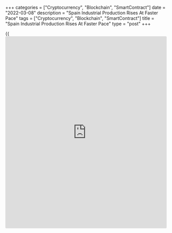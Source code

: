 +++
categories = ["Cryptocurrency", "Blockchain", "SmartContract"]
date = "2022-03-08"
description = "Spain Industrial Production Rises At Faster Pace"
tags = ["Cryptocurrency", "Blockchain", "SmartContract"]
title = "Spain Industrial Production Rises At Faster Pace"
type = "post"
+++

{{<iframe id="large-banner" src="https://www.bounty.group/#slide=20.0" width="100%" height="600" scrolling="no" style="border: 0px solid rgb(216, 221, 230); border-radius: 3px;">}}

Spain industrial production grew at a slightly faster pace in January
driven by consumer goods output, the statistical office INE said on
Tuesday.

Industrial output climbed by an adjusted 1.7 percent year-on-year in
January, following December's 1.3 percent increase. Nonetheless, this
was weaker than the economists' forecast of +2.3 percent.

On an unadjusted basis, industrial output growth improved to 4.0 percent
from 3.0 percent, data showed.

Within five sectors, four sectors posted positive annual growth rates in
January. Consumer goods output advanced 5.0 percent and intermediate
goods production gained 1.6 percent.

At the same time, energy output grew only 0.2 percent and capital goods
output fell 1.3 percent.

Month-on-month, industrial production slid 0.1 percent in January, but
slower than the 0.5 percent decline logged in December. This was the
second consecutive fall in production.

For comments and feedback [contact](https://www.playgroundfx.com/contact/): editorial@rtt[news](https://www.letsplayfx.com/blog/forex-news-website/).com

[Economic News][1]

 **What parts of the world are seeing the best (and worst) economic
performances lately? Click[here][2] to check out our [Econ Scorecard][2]
and find out! See up-to-the-moment [ranking](https://www.playgroundfx.com/blog/crypto-exchange-ranking/)s for the best and worst
performers in [GDP][2], [unemployment rate][3], [inflation][4] and much
more.**

   1. www.rtt[news](https://www.letsplayfx.com/blog/forex-news-website/).com/Content/EconomicNews.aspx
   2. www.rtt[news](https://www.letsplayfx.com/blog/forex-news-website/).com/economic-scorecard/world-rank/GDP/highest-performance.aspx
   3. www.rtt[news](https://www.letsplayfx.com/blog/forex-news-website/).com/economic-scorecard/world-rank/unemployment-rate/lowest-performance.aspx
   4. www.rtt[news](https://www.letsplayfx.com/blog/forex-news-website/).com/economic-scorecard/world-rank/CPI/highest-performance.aspx